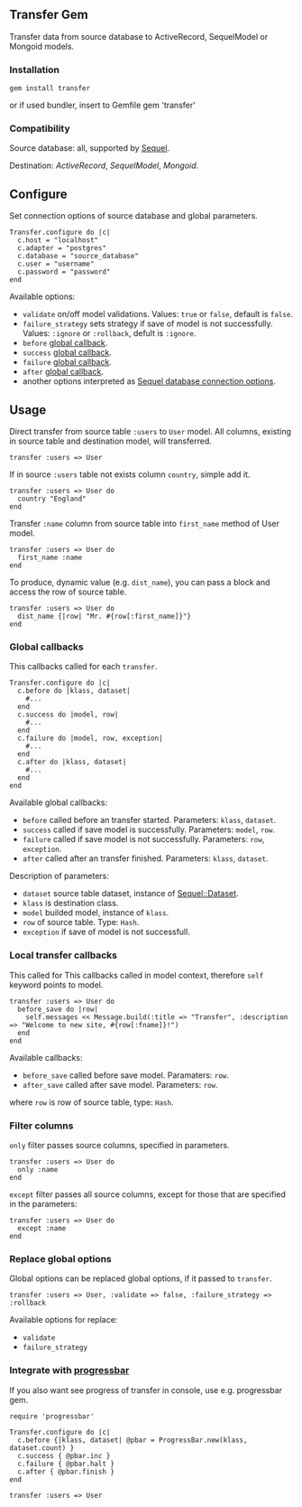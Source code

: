 ## Transfer Gem
Transfer data from source database to ActiveRecord, SequelModel or Mongoid models.

### Installation
    gem install transfer
or if used bundler, insert to Gemfile
    gem 'transfer'


### Compatibility
Source database: all, supported by [Sequel](http://sequel.rubyforge.org/documentation.html).

Destination: *ActiveRecord*, *SequelModel*, *Mongoid*.


## Configure
Set connection options of source database and global parameters.

    Transfer.configure do |c|
      c.host = "localhost"
      c.adapter = "postgres"
      c.database = "source_database"
      c.user = "username"
      c.password = "password"
    end

Available options:

* `validate` on/off model validations. Values: `true` or `false`, default is `false`.
* `failure_strategy` sets strategy if save of model is not successfully. Values: `:ignore` or `:rollback`, defult is `:ignore`.
* `before` [global callback](#global_callbacks).
* `success` [global callback](#global_callbacks).
* `failure` [global callback](#global_callbacks).
* `after` [global callback](#global_callbacks).
* another options interpreted as [Sequel database connection options](http://sequel.rubyforge.org/rdoc/files/doc/opening_databases_rdoc.html).


## Usage
Direct transfer from source table `:users` to `User` model. All columns, existing in source table and destination model, will transferred.

    transfer :users => User

If in source `:users` table not exists column `country`, simple add it.

    transfer :users => User do
      country "England"
    end

Transfer `:name` column from source table into `first_name` method of User model.

    transfer :users => User do
      first_name :name
    end

To produce, dynamic value (e.g. `dist_name`), you can pass a block and access the row of source table.

    transfer :users => User do
      dist_name {|row| "Mr. #{row[:first_name]}"}
    end


### Global callbacks <a name="global_callbacks"/>
This callbacks called for each `transfer`.

    Transfer.configure do |c|
      c.before do |klass, dataset|
        #...
      end
      c.success do |model, row|
        #...
      end
      c.failure do |model, row, exception|
        #...
      end
      c.after do |klass, dataset|
        #...
      end
    end

Available global callbacks:

* `before` called before an transfer started. Parameters: `klass`, `dataset`.
* `success` called if save model is successfully. Parameters: `model`, `row`.
* `failure` called if save model is not successfully. Parameters: `row`, `exception`.
* `after` called after an transfer finished. Parameters: `klass`, `dataset`.

Description of parameters:

* `dataset` source table dataset, instance of [Sequel::Dataset](http://sequel.rubyforge.org/rdoc/classes/Sequel/Dataset.html).
* `klass` is destination class.
* `model` builded model, instance of `klass`.
* `row` of source table. Type: `Hash`.
* `exception` if save of model is not successfull.


### Local transfer callbacks
This called for
This callbacks called in model context, therefore `self` keyword points to model.

    transfer :users => User do
      before_save do |row|
        self.messages << Message.build(:title => "Transfer", :description => "Welcome to new site, #{row[:fname]}!")
      end
    end

Available callbacks:

* `before_save` called before save model. Paramaters: `row`.
* `after_save` called after save model. Parameters: `row`.

where `row` is row of source table, type: `Hash`.


### Filter columns
`only` filter passes source columns, specified in parameters.

    transfer :users => User do
      only :name
    end

`except` filter passes all source columns, except for those that are specified in the parameters:

    transfer :users => User do
      except :name
    end


### Replace global options
Global options can be replaced global options, if it passed to `transfer`.

    transfer :users => User, :validate => false, :failure_strategy => :rollback

Available options for replace:

* `validate`
* `failure_strategy`


### Integrate with [progressbar](https://github.com/peleteiro/progressbar)
If you also want see progress of transfer in console, use e.g. progressbar gem.

    require 'progressbar'

    Transfer.configure do |c|
      c.before {|klass, dataset| @pbar = ProgressBar.new(klass, dataset.count) }
      c.success { @pbar.inc }
      c.failure { @pbar.halt }
      c.after { @pbar.finish }
    end

    transfer :users => User
